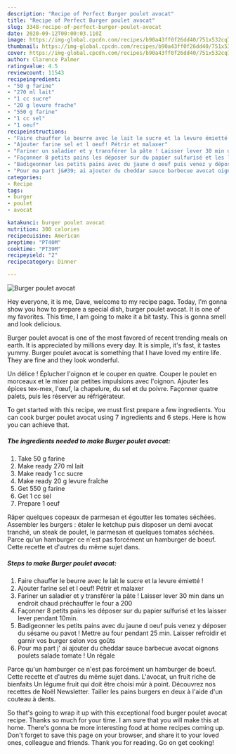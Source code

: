 ```yaml
---
description: "Recipe of Perfect Burger poulet avocat"
title: "Recipe of Perfect Burger poulet avocat"
slug: 3348-recipe-of-perfect-burger-poulet-avocat
date: 2020-09-12T00:00:03.110Z
image: https://img-global.cpcdn.com/recipes/b90a43ff0f26dd40/751x532cq70/burger-poulet-avocat-photo-principale-de-la-recette.jpg
thumbnail: https://img-global.cpcdn.com/recipes/b90a43ff0f26dd40/751x532cq70/burger-poulet-avocat-photo-principale-de-la-recette.jpg
cover: https://img-global.cpcdn.com/recipes/b90a43ff0f26dd40/751x532cq70/burger-poulet-avocat-photo-principale-de-la-recette.jpg
author: Clarence Palmer
ratingvalue: 4.5
reviewcount: 11543
recipeingredient:
- "50 g farine"
- "270 ml lait"
- "1 cc sucre"
- "20 g levure frache"
- "550 g farine"
- "1 cc sel"
- "1 oeuf"
recipeinstructions:
- "Faire chauffer le beurre avec le lait le sucre et la levure émietté !"
- "Ajouter farine sel et l oeuf! Pétrir et malaxer"
- "Fariner un saladier et y transférer la pâte ! Laisser lever 30 min dans un endroit chaud préchauffer le four a 200"
- "Façonner 8 petits pains les déposer sur du papier sulfurisé et les laisser lever pendant 10min."
- "Badigeonner les petits pains avec du jaune d oeuf puis venez y déposer du sésame ou pavot ! Mettre au four pendant 25 min. Laisser refroidir et garnir vos burger selon vos goûts"
- "Pour ma part j&#39; ai ajouter du cheddar sauce barbecue avocat oignons poulets salade tomate ! Un régale"
categories:
- Recipe
tags:
- burger
- poulet
- avocat

katakunci: burger poulet avocat 
nutrition: 300 calories
recipecuisine: American
preptime: "PT40M"
cooktime: "PT39M"
recipeyield: "2"
recipecategory: Dinner

---
```



![Burger poulet avocat](https://img-global.cpcdn.com/recipes/b90a43ff0f26dd40/751x532cq70/burger-poulet-avocat-photo-principale-de-la-recette.jpg)

Hey everyone, it is me, Dave, welcome to my recipe page. Today, I'm gonna show you how to prepare a special dish, burger poulet avocat. It is one of my favorites. This time, I am going to make it a bit tasty. This is gonna smell and look delicious.

Burger poulet avocat is one of the most favored of recent trending meals on earth. It is appreciated by millions every day. It is simple, it's fast, it tastes yummy. Burger poulet avocat is something that I have loved my entire life. They are fine and they look wonderful.

Un délice ! Éplucher l&#39;oignon et le couper en quatre. Couper le poulet en morceaux et le mixer par petites impulsions avec l&#39;oignon. Ajouter les épices tex-mex, l&#39;œuf, la chapelure, du sel et du poivre. Façonner quatre palets, puis les réserver au réfrigérateur.


To get started with this recipe, we must first prepare a few ingredients. You can cook burger poulet avocat using 7 ingredients and 6 steps. Here is how you can achieve that.

<!--inarticleads1-->

##### The ingredients needed to make Burger poulet avocat:

1. Take 50 g farine
1. Make ready 270 ml lait
1. Make ready 1 cc sucre
1. Make ready 20 g levure fraîche
1. Get 550 g farine
1. Get 1 cc sel
1. Prepare 1 oeuf


Râper quelques copeaux de parmesan et égoutter les tomates séchées. Assembler les burgers : étaler le ketchup puis disposer un demi avocat tranché, un steak de poulet, le parmesan et quelques tomates séchées. Parce qu&#39;un hamburger ce n&#39;est pas forcément un hamburger de boeuf. Cette recette et d&#39;autres du même sujet dans. 

<!--inarticleads2-->

##### Steps to make Burger poulet avocat:

1. Faire chauffer le beurre avec le lait le sucre et la levure émietté !
1. Ajouter farine sel et l oeuf! Pétrir et malaxer
1. Fariner un saladier et y transférer la pâte ! Laisser lever 30 min dans un endroit chaud préchauffer le four a 200
1. Façonner 8 petits pains les déposer sur du papier sulfurisé et les laisser lever pendant 10min.
1. Badigeonner les petits pains avec du jaune d oeuf puis venez y déposer du sésame ou pavot ! Mettre au four pendant 25 min. Laisser refroidir et garnir vos burger selon vos goûts
1. Pour ma part j&#39; ai ajouter du cheddar sauce barbecue avocat oignons poulets salade tomate ! Un régale


Parce qu&#39;un hamburger ce n&#39;est pas forcément un hamburger de boeuf. Cette recette et d&#39;autres du même sujet dans. L&#39;avocat, un fruit riche de bienfaits Un légume fruit qui doit être choisi mûr à point. Découvrez nos recettes de Noël Newsletter. Tailler les pains burgers en deux à l&#39;aide d&#39;un couteau à dents. 

So that's going to wrap it up with this exceptional food burger poulet avocat recipe. Thanks so much for your time. I am sure that you will make this at home. There's gonna be more interesting food at home recipes coming up. Don't forget to save this page on your browser, and share it to your loved ones, colleague and friends. Thank you for reading. Go on get cooking!
